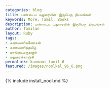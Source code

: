 ```yaml
---  
categories: blog  
title: பண்டைய மதுரையின் இருபெரு நியமங்கள்
keywords: More, Tamil, Books  
description: பண்டைய மதுரையின் இருபெரு நியமங்கள்
author: Tamilan  
layout: Ruby  
tags:     
- கண்மணிகணேசன்
- கண்மணித்தமிழ்
- மாங்குடிமருதனார்
- மதுரைக்காஞ்சி
permalink: kanmani_tamil_6  
featured: /images/noolkal_96_6.png  
---  
```

{% include install_nool.md %} 

